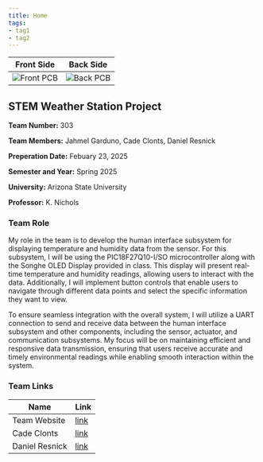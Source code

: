 ```yaml
---
title: Home
tags:
- tag1
- tag2
---
```

| Front Side | Back Side |
|------------|-----------|
| ![Front PCB](/mnt/data/pcbnaked.jpg) | ![Back PCB](/mnt/data/pcbnakedback.jpg) |


## STEM Weather Station Project
**Team Number:** 303

**Team Members:** Jahmel Garduno, Cade Clonts, Daniel Resnick

**Preperation Date:** Febuary 23, 2025

**Semester and Year:** Spring 2025

**University:** Arizona State University 

**Professor:** K. Nichols 


### **Team Role**
My role in the team is to develop the human interface subsystem for displaying temperature and humidity data from the sensor. For this subsystem, I will be using the PIC18F27Q10-I/SO microcontroller along with the Songhe OLED Display provided in class. This display will present real-time temperature and humidity readings, allowing users to interact with the data. Additionally, I will implement button controls that enable users to navigate through different data points and select the specific information they want to view.

To ensure seamless integration with the overall system, I will utilize a UART connection to send and receive data between the human interface subsystem and other components, including the sensor, actuator, and communication subsystems. My focus will be on maintaining efficient and responsive data transmission, ensuring that users receive accurate and timely environmental readings while enabling smooth interaction within the system.
### **Team Links**
| Name            | Link       |
|-----------------|------------|
| Team Website    | [link](https://egr314-2025-s-303.github.io/EGR314-2025-S-303/) |
| Cade Clonts     | [link](https://cclonts2.github.io/) |
| Daniel Resnick  | [link](https://drez85.github.io/) |

